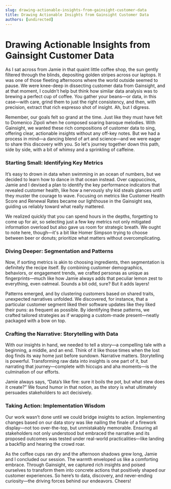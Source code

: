 ```yaml
---
slug: drawing-actionable-insights-from-gainsight-customer-data
title: Drawing Actionable Insights from Gainsight Customer Data
authors: [undirected]
---
```


# Drawing Actionable Insights from Gainsight Customer Data

As I sat across from Jamie in that quaint little coffee shop, the sun gently filtered through the blinds, depositing golden stripes across our laptops. It was one of those fleeting afternoons where the world outside seemed to pause. We were knee-deep in dissecting customer data from Gainsight, and at that moment, I couldn’t help but think how similar data analysis was to brewing a perfect cup of coffee. You gather your beans—or data, in this case—with care, grind them to just the right consistency, and then, with precision, extract that rich espresso shot of insight. Ah, but I digress.

Remember, our goals felt so grand at the time. Just like they must have felt to Domenico Zipoli when he composed soaring baroque melodies. With Gainsight, we wanted these rich compositions of customer data to sing, offering clear, actionable insights without any off-key notes. But we had a process in mind—a dancing blend of art and science—and we were eager to share this discovery with you. So let's journey together down this path, side by side, with a bit of whimsy and a sprinkling of caffeine.

### Starting Small: Identifying Key Metrics

It’s easy to drown in data when swimming in an ocean of numbers, but we decided to learn how to dance in that ocean instead. Over cappuccinos, Jamie and I devised a plan to identify the key performance indicators that revealed customer health, like how a nervously shy kid steals glances until they muster the courage to wave. Focusing on metrics like Customer Health Score and Renewal Rates became our lighthouse in the Gainsight sea, guiding us reliably toward what really mattered.

We realized quickly that you can spend hours in the depths, forgetting to come up for air, so selecting just a few key metrics not only mitigated information overload but also gave us room for strategic breath. We ought to note here, though—it's a bit like Homer Simpson trying to choose between beer or donuts; prioritize what matters without overcomplicating.

### Diving Deeper: Segmentation and Patterns

Now, if sorting metrics is akin to choosing ingredients, then segmentation is definitely the recipe itself. By combining customer demographics, behaviors, or engagement trends, we crafted personas as unique as fingerprints—much like how Jamie always adds that peculiar lemon zest to everything, even oatmeal. Sounds a bit odd, sure? But it adds layers!

Patterns emerged, and by clustering customers based on shared traits, unexpected narratives unfolded. We discovered, for instance, that a particular customer segment liked their software updates like they liked their puns: as frequent as possible. By identifying these patterns, we crafted tailored strategies as if wrapping a custom-made present—neatly packaged with a bow on top.

### Crafting the Narrative: Storytelling with Data

With our insights in hand, we needed to tell a story—a compelling tale with a beginning, a middle, and an end. Think of it like those times when the lost dog finds its way home just before sundown. Narrative matters. Storytelling is powerful. Transforming raw data into insights is one part of it, but narrating that journey—complete with hiccups and aha moments—is the culmination of our efforts. 

Jamie always says, “Data’s like fire: sure it boils the pot, but what stew does it create?” We found humor in that notion, as the story is what ultimately persuades stakeholders to act decisively.

### Taking Action: Implementation Wisdom

Our work wasn’t done until we could bridge insights to action. Implementing changes based on our data story was like nailing the finale of a firework display—not too over-the-top, but unmistakably memorable. Ensuring all stakeholders not only understood but embraced the narrative and its proposed outcomes was tested under real-world practicalities—like landing a backflip and hearing the crowd roar.

As the coffee cups ran dry and the afternoon shadows grew long, Jamie and I concluded our session. The warmth enveloped us like a comforting embrace. Through Gainsight, we captured rich insights and poised ourselves to transform them into concrete actions that positively shaped our customer experiences. So here’s to data, discovery, and never-ending curiosity—the driving forces behind our endeavors. Cheers!